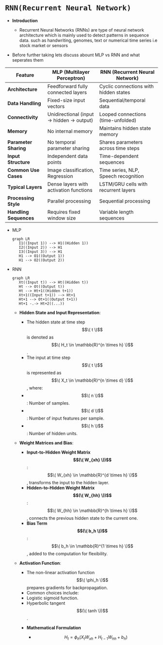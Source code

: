 # `RNN(Recurrent Neural Network)`

  * **Introduction**

    * Recurrent Neural Networks (RNNs) are type of neural network architecture which is mainly used to
      detect patterns in sequence data. such as handwriting, genomes, text or numerical time series
      i.e stock market or sensors


  * Before further taking lets discuss abount MLP vs RNN and what seperates them


| **Feature**              | **MLP (Multilayer Perceptron)**                           | **RNN (Recurrent Neural Network)**                             |
|--------------------------|-----------------------------------------------------------|----------------------------------------------------------------|
| **Architecture**          | Feedforward fully connected layers                        | Cyclic connections with hidden states                          |
| **Data Handling**         | Fixed-size input vectors                                  | Sequential/temporal data                                       |
| **Connectivity**          | Unidirectional (input → hidden → output)                  | Looped connections (time-unfolded)                              |
| **Memory**                | No internal memory                                        | Maintains hidden state memory                                   |
| **Parameter Sharing**     | No temporal parameter sharing                             | Shares parameters across time steps                             |
| **Input Structure**       | Independent data points                                   | Time-dependent sequences                                       |
| **Common Use Cases**      | Image classification, Regression                          | Time series, NLP, Speech recognition                           |
| **Typical Layers**        | Dense layers with activation functions                    | LSTM/GRU cells with recurrent layers                            |
| **Processing Style**      | Parallel processing                                       | Sequential processing                                           |
| **Handling Sequences**    | Requires fixed window size                                | Variable length sequences                                       |


  * MLP

    ```mermaid
    graph LR
       I1((Input 1)) --> H1((Hidden 1))
       I2((Input 2)) --> H1
       I3((Input 3)) --> H1
       H1 --> O1((Output 1))
       H1 --> O2((Output 2))
    ```

  * RNN

    ```mermaid
    graph LR
       Xt((Input t)) --> Ht((Hidden t))
       Ht --> Ot((Output t))
       Ht --> Ht+1((Hidden t+1))
       Xt+1((Input t+1)) --> Ht+1
       Ht+1 --> Ot+1((Output t+1))
       Ht+1 -.-> Ht+2((...))
    ```

    *  **Hidden State and Input Representation**:

       - The hidden state at time step $$\( t \)$$ is denoted as $$\( H_t \in \mathbb{R}^{n \times h} \)$$.
       - The input at time step $$\( t \)$$ is represented as $$\( X_t \in \mathbb{R}^{n \times d} \)$$, where:
       - $$\( n \)$$: Number of samples.
       - $$\( d \)$$: Number of input features per sample.
       - $$\( h \)$$: Number of hidden units.

    *  **Weight Matrices and Bias**:
       - **Input-to-Hidden Weight Matrix $$(\( W_{xh} \))$$**: $$\( W_{xh} \in \mathbb{R}^{d \times h} \)$$, transforms the input to the hidden layer.
       - **Hidden-to-Hidden Weight Matrix $$(\( W_{hh} \))$$**: $$\( W_{hh} \in \mathbb{R}^{h \times h} \)$$, connects the previous hidden state to the current one.
       - **Bias Term $$(\( b_h \))$$**: $$\( b_h \in \mathbb{R}^{1 \times h} \)$$, added to the computation for flexibility.

    *  **Activation Function**:
       - The non-linear activation function $$\( \phi_h \)$$ prepares gradients for backpropagation.
       - Common choices include:
       - Logistic sigmoid function.
       - Hyperbolic tangent $$(\( tanh \))$$.

       * **Mathematical Formulation**
    
         * $$H_t = \phi_h(X_t W_{xh} + H_{t-1} W_{hh} + b_h)$$
    
